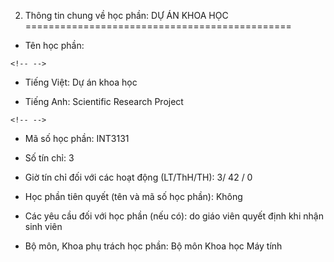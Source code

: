 2. Thông tin chung về học phần: DỰ ÁN KHOA HỌC
==============================================

-   Tên học phần:

```{=html}
<!-- -->
```
-   Tiếng Việt: Dự án khoa học

-   Tiếng Anh: Scientific Research Project

```{=html}
<!-- -->
```
-   Mã số học phần: INT3131

-   Số tín chỉ: 3

-   Giờ tín chỉ đối với các hoạt động (LT/ThH/TH): 3/ 42 / 0

-   Học phần tiên quyết (tên và mã số học phần): Không

-   Các yêu cầu đối với học phần (nếu có): do giáo viên quyết định khi
    nhận sinh viên

-   Bộ môn, Khoa phụ trách học phần: Bộ môn Khoa học Máy tính

